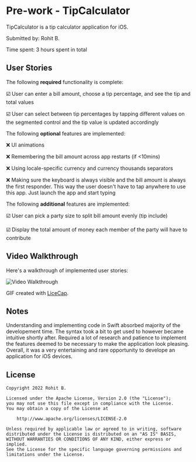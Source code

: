 # Pre-work - TipCalculator

TipCalculator is a tip calculator application for iOS.

Submitted by: Rohit B.

Time spent: 3 hours spent in total

## User Stories

The following **required** functionality is complete:

☑️ User can enter a bill amount, choose a tip percentage, and see the tip and total values

☑️ User can select between tip percentages by tapping different values on the segmented control and the tip value is updated accordingly

The following **optional** features are implemented:

:x: UI animations

:x: Remembering the bill amount across app restarts (if <10mins)

:x: Using locale-specific currency and currency thousands separators

:x: Making sure the keyboard is always visible and the bill amount is always the first responder. This way the user doesn't have to tap anywhere to use this app. Just launch the app and start typing

The following **additional** features are implemented:

☑️ User can pick a party size to split bill amount evenly (tip include)

☑️ Display the total amount of money each member of the party will have to contribute

## Video Walkthrough

Here's a walkthrough of implemented user stories:

<img src='http://i.imgur.com/link/to/your/gif/file.gif' title='Video Walkthrough' width='' alt='Video Walkthrough' />

GIF created with [LiceCap](http://www.cockos.com/licecap/).

## Notes

Understanding and implementing code in Swift absorbed majority of the developement time.
The syntax took a bit to get used to however became intuitive shortly after. Required
a lot of research and patience to implement the features deemed to be necessary to make
the application look pleasing. Overall, it was a very entertaining and rare opportunity
to develope an application for iOS devices.

## License

    Copyright 2022 Rohit B.

    Licensed under the Apache License, Version 2.0 (the "License");
    you may not use this file except in compliance with the License.
    You may obtain a copy of the License at

        http://www.apache.org/licenses/LICENSE-2.0

    Unless required by applicable law or agreed to in writing, software
    distributed under the License is distributed on an "AS IS" BASIS,
    WITHOUT WARRANTIES OR CONDITIONS OF ANY KIND, either express or implied.
    See the License for the specific language governing permissions and
    limitations under the License.
